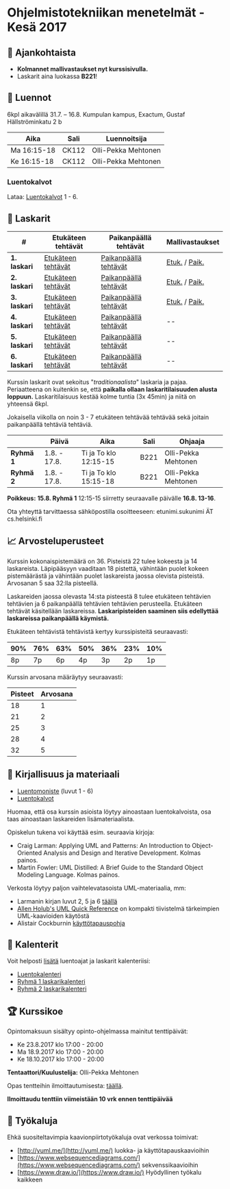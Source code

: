 # Ohjelmistotekniikan menetelmät - Kesä 2017

## :mega: Ajankohtaista
 
 * **Kolmannet mallivastaukset nyt kurssisivulla.**
 * Laskarit aina luokassa **B221**!

## :notebook: Luennot

6kpl aikavälillä 31.7. – 16.8. Kumpulan kampus, Exactum, Gustaf Hällströminkatu 2 b

| Aika     | Sali  | Luennoitsija
|----------|-------|---------------------|
| Ma 16:15-18 | CK112 | Olli-Pekka Mehtonen |
| Ke 16:15-18 | CK112 | Olli-Pekka Mehtonen |

### Luentokalvot

Lataa: [Luentokalvot](luennot/luennot.pdf) 1 - 6.

## :memo: Laskarit

| #              | Etukäteen tehtävät                       | Paikanpäällä tehtävät                       | Mallivastaukset |
|----------------|------------------------------------------|---------------------------------------------|-----------------|
| **1. laskari** | [Etukäteen tehtävät](tehtavat/ha1-et.md) | [Paikanpäällä tehtävät](tehtavat/ha1-pa.md) | [Etuk.](mallivastaukset/mallivastaukset_ha1.md) / [Paik.](mallivastaukset/mallivastaukset-ha1-paikalla.pdf) |
| **2. laskari** | [Etukäteen tehtävät](tehtavat/ha2-et.md) | [Paikanpäällä tehtävät](tehtavat/ha2-pa.md) | [Etuk.](mallivastaukset/mallivastaukset_ha2.md) / [Paik.](mallivastaukset/mallivastaukset_ha2-paikalla.md) |
| **3. laskari** | [Etukäteen tehtävät](tehtavat/ha3-et.md) | [Paikanpäällä tehtävät](tehtavat/ha3-pa.md) | [Etuk.](mallivastaukset/mallivastaukset_ha3.md) / [Paik.](mallivastaukset/mallivastaukset-ha3-paikalla.pdf) |
| **4. laskari** | [Etukäteen tehtävät](tehtavat/ha4-et.md) | [Paikanpäällä tehtävät](tehtavat/ha4-pa.md) | --              |
| **5. laskari** | [Etukäteen tehtävät](tehtavat/ha5-et.md) | [Paikanpäällä tehtävät](tehtavat/ha5-pa.md) | --              |
| **6. laskari** | [Etukäteen tehtävät](tehtavat/ha6-et.md) | [Paikanpäällä tehtävät](tehtavat/ha6-pa.md) | --              |

Kurssin laskarit ovat sekoitus "_traditionaalista_" laskaria ja pajaa. Periaatteena on kuitenkin se, että **paikalla ollaan laskaritilaisuuden alusta loppuun.** Laskaritilaisuus kestää kolme tuntia (3x 45min) ja niitä on yhteensä 6kpl.

Jokaisella viikolla on noin 3 - 7 etukäteen tehtävää tehtävää sekä joitain paikanpäällä tehtäviä tehtäviä.

|      | Päivä | Aika | Sali | Ohjaaja |
|------|-------|------|------|---------|
| **Ryhmä 1** | 1.8. - 17.8. | Ti ja To klo 12:15-15 | B221 | Olli-Pekka Mehtonen |
| **Ryhmä 2** | 1.8. - 17.8. | Ti ja To klo 15:15-18 | B221 | Olli-Pekka Mehtonen |

**Poikkeus:** **15.8. Ryhmä 1** 12:15-15 siirretty seuraavalle päivälle **16.8. 13-16**.

Ota yhteyttä tarvittaessa sähköpostilla osoitteeseen: etunimi.sukunimi ÄT cs.helsinki.fi

## :chart_with_upwards_trend: Arvosteluperusteet

Kurssin kokonaispistemäärä on 36. Pisteistä 22 tulee kokeesta ja 14 laskareista. Läpipääsyyn vaaditaan 18 pistettä, vähintään puolet kokeen pistemäärästä ja vähintään puolet laskareista jaossa olevista pisteistä. Arvosanan 5 saa 32:lla pisteellä.

Laskareiden jaossa olevasta 14:sta pisteestä 8 tulee etukäteen tehtävien tehtävien ja 6 paikanpäällä tehtävien tehtävien perusteella. Etukäteen tehtävät käsitellään laskareissa. **Laskaripisteiden saaminen siis edellyttää laskareissa paikanpäällä käymistä.**

Etukäteen tehtävistä tehtävistä kertyy kurssipisteitä seuraavasti:

| 90% | 76% | 63% | 50% | 36% | 23% | 10% |
|-----|-----|-----|-----|-----|-----|-----|
| 8p  | 7p  | 6p  | 4p  | 3p  | 2p  | 1p  |

Kurssin arvosana määräytyy seuraavasti:

| Pisteet | Arvosana |
|---------|----------|
| 18      | 1        |
| 21      | 2        |
| 25      | 3        |
| 28      | 4        |
| 32      | 5        |

## :ledger: Kirjallisuus ja materiaali

* [Luentomoniste](http://www.cs.helsinki.fi/u/mluukkai/otm2012/otm.pdf) (luvut 1 - 6)
* [Luentokalvot](luennot/luennot.pdf)

Huomaa, että osa kurssin asioista löytyy ainoastaan luentokalvoista, osa taas ainoastaan laskareiden lisämateriaalista.

Opiskelun tukena voi käyttää esim. seuraavia kirjoja:

* Craig Larman: Applying UML and Patterns: An Introduction to Object-Oriented Analysis and Design and Iterative Development. Kolmas painos.
* Martin Fowler: UML Distilled: A Brief Guide to the Standard Object Modeling Language. Kolmas painos.

Verkosta löytyy paljon vaihtelevatasoista UML-materiaalia, mm:

* Larmanin kirjan luvut 2, 5 ja 6 [täällä](http://www.craiglarman.com/wiki/index.php?title=Articles)
* [Allen Holub's UML Quick Reference](http://www.holub.com/goodies/uml/) on kompakti tiivistelmä tärkeimpien UML-kaavioiden käytöstä
* Alistair Cockburnin [käyttötapauspohja](http://www.cs.helsinki.fi/u/mluukkai/ohmas10/usecase.pdf)

## :calendar: Kalenterit

Voit helposti [lisätä](https://support.mozilla.org/fi/questions/1105153) luentoajat ja laskarit kalenteriisi:

 * [Luentokalenteri](kalenteri/luennot.ics?raw=true)
 * [Ryhmä 1 laskarikalenteri](kalenteri/ryhma1.ics?raw=true)
 * [Ryhmä 2 laskarikalenteri](kalenteri/ryhma2.ics?raw=true)

## :trophy: Kurssikoe

Opintomaksuun sisältyy opinto-ohjelmassa mainitut tenttipäivät:

* Ke 23.8.2017 klo 17:00 - 20:00
* Ma 18.9.2017 klo 17:00 - 20:00 
* Ke 18.10.2017 klo 17:00 - 20:00

**Tentaattori/Kuulustelija:** Olli-Pekka Mehtonen

Opas tentteihin ilmoittautumisesta: [täällä](https://www.helsinki.fi/fi/avoin-yliopisto/opiskelu/opintojen-aikana/tentit).

**Ilmoittaudu tenttiin viimeistään 10 vrk ennen tenttipäivää**

## :wrench: Työkaluja

Ehkä suositeltavimpia kaavionpiirtotyökaluja ovat verkossa toimivat:
* [http://yuml.me/](http://yuml.me/) luokka- ja käyttötapauskaavioihin
* [https://www.websequencediagrams.com/](https://www.websequencediagrams.com/) sekvenssikaavioihin
* [https://www.draw.io/](https://www.draw.io/) Hyödyllinen työkalu kaikkeen
